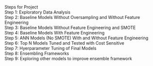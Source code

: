 Steps for Project <br>
Step 1: Exploratory Data Analysis<br>
Step 2: Baseline Models Without Oversampling and Without Feature Engineering<br>
Step 3: Baseline Models Without Feature Engineering and SMOTE<br>
Step 4: Baseline Models With Feature Engineering<br>
Step 5: ANN Models (No SMOTE) With and Without Feature Engineering<br>
Step 6: Top N Models Tuned and Tested with Cost Sensitive <br>
Step 7: Hyerparameter Tuning of Final Models<br>
Step 8: Ensembling Frameworks<br>
Step 9: Exploring other models to improve ensemble framework<br>
